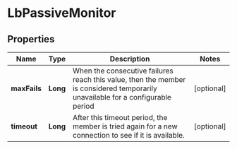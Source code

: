 # LbPassiveMonitor

## Properties
Name | Type | Description | Notes
------------ | ------------- | ------------- | -------------
**maxFails** | **Long** | When the consecutive failures reach this value, then the member is considered temporarily unavailable for a configurable period  |  [optional]
**timeout** | **Long** | After this timeout period, the member is tried again for a new connection to see if it is available.  |  [optional]

